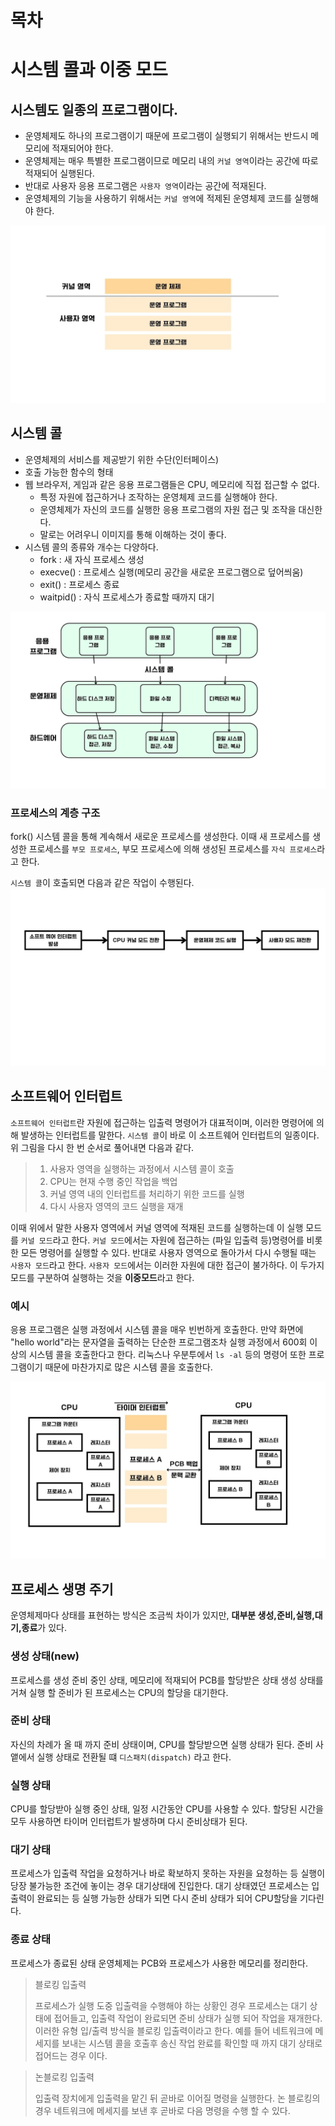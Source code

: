 # 목차


# 시스템 콜과 이중 모드

## 시스템도 일종의 프로그램이다.

- 운영체제도 하나의 프로그램이기 때문에 프로그램이 실행되기 위해서는 반드시 메모리에 적재되어야 한다.
- 운영체제는 매우 특별한 프로그램이므로 메모리 내의 `커널 영역`이라는 공간에 따로 적재되어 실행된다.
- 반대로 사용자 응용 프로그램은 `사용자 영역`이라는 공간에 적재된다.
- 운영체제의 기능을 사용하기 위해서는 `커널 영역`에 적제된 운영체제 코드를 실행해야 한다.

<img src="../image/핵심%20부품.jpg">

## 시스템 콜

- 운영체제의 서비스를 제공받기 위한 수단(인터페이스)
- 호출 가능한 함수의 형태
- 웹 브라우저, 게임과 같은 응용 프로그램들은 CPU, 메모리에 직접 접근할 수 없다.
  - 특정 자원에 접근하거나 조작하는 운영체제 코드를 실행해야 한다.
  - 운영체제가 자신의 코드를 실행한 응용 프로그램의 자원 접근 및 조작을 대신한다.
  - 말로는 어려우니 이미지를 통해 이해하는 것이 좋다.
- 시스템 콜의 종류와 개수는 다양하다.
  - fork : 새 자식 프로세스 생성
  - execve() : 프로세스 실행(메모리 공간을 새로운 프로그램으로 덮어씌움)
  - exit() : 프로세스 종료
  - waitpid() : 자식 프로세스가 종료할 때까지 대기


<img src="../image/SystemCallArchitecture.jpg" alt="">

### 프로세스의 계층 구조
fork() 시스템 콜을 통해 계속해서 새로운 프로세스를 생성한다. 이때 새 프로세스를 생성한 프로세스를 `부모 프로세스`, 부모 프로세스에 의해 생성된 프로세스를 `자식 프로세스`라고 한다.

`시스템 콜`이 호출되면 다음과 같은 작업이 수행된다.
<img src="../image/softwarInterruptProcess.jpg" alt="">

## 소프트웨어 인터럽트
`소프트웨어 인터럽트`란 자원에 접근하는 입출력 명령어가 대표적이며, 이러한 명령어에 의해 발생하는 인터럽트를 말한다.
`시스템 콜`이 바로 이 소프트웨어 인터럽트의 일종이다.위 그림을 다시 한 번 순서로 풀어내면 다음과 같다.

> 1. 사용자 영역을 실행하는 과정에서 시스템 콜이 호출
> 2. CPU는 현재 수행 중인 작업을 백업
> 3. 커널 영역 내의 인터럽트를 처리하기 위한 코드를 실행
> 4. 다시 사용자 영역의 코드 실행을 재개

이때 위에서 말한 사용자 영역에서 커널 영역에 적재된 코드를 실행하는데 이 실행 모드를 `커널 모드`라고 한다.
`커널 모드`에서는 자원에 접근하는 (파일 입출력 등)명령어를 비롯한 모든 명령어를 실행할 수 있다.
반대로 사용자 영역으로 돌아가서 다시 수행될 때는 `사용자 모드`라고 한다.
`사용자 모드`에서는 이러한 자원에 대한 접근이 불가하다.
이 두가지 모드를 구분하여 실행하는 것을 **이중모드**라고 한다.


### 예시

응용 프로그램은 실행 과정에서 시스템 콜을 매우 빈번하게 호출한다.
만약 화면에 "hello world"라는 문자열을 출력하는 단순한 프로그램조차 실행 과정에서 600회 이상의 시스템 콜을 호출한다고 한다.
리눅스나 우분투에서 `ls -al` 등의 명령어 또한 프로그램이기 때문에 마찬가지로 많은 시스템 콜을 호출한다.

<img src="../image/ContextSwitching.jpg" alt="">


## 프로세스 생명 주기

운영체제마다 상태를 표현하는 방식은 조금씩 차이가 있지만, **대부분 생성,준비,실행,대기,종료**가 있다.

### 생성 상태(new)
프로세스를 생성 준비 중인 상태, 메모리에 적재되어 PCB를 할당받은 상태
생성 상태를 거쳐 실행 할 준비가 된 프로세스는 CPU의 할당을 대기한다.

### 준비 상태
자신의 차례가 올 때 까지 준비 상태이며, CPU를 할당받으면 실행 상태가 된다.
준비 사앹에서 실행 상태로 전환될 떄 `디스패치(dispatch)` 라고 한다.

### 실행 상태
CPU를 할당받아 실행 중인 상태, 일정 시간동안 CPU를 사용할 수 있다.
할당된 시간을 모두 사용하면 타이머 인터럽트가 발생하며 다시 준비상태가 된다.

### 대기 상태
프로세스가 입출력 작업을 요청하거나 바로 확보하지 못하는 자원을 요청하는 등 실행이 당장 불가능한 조건에 놓이는 경우 대기상태에 진입한다.
대기 상태였던 프로세스는 입출력이 완료되는 등 실행 가능한 상태가 되면 다시 준비 상태가 되어 CPU할당을 기다린다.

### 종료 상태
프로세스가 종료된 상태
운영체제는 PCB와 프로세스가 사용한 메모리를 정리한다.


> 블로킹 입출력
> 
> 프로세스가 실행 도중 입출력을 수행해야 하는 상황인 경우 프로세스는 대기 상태에 접어들고, 입출력 작업이 완료되면 준비 상태가 실행 되어 작업을 재개한다.
> 이러한 유형 입/출력 방식을 블로킹 입출력이라고 한다.
> 예를 들어 네트워크에 메세지를 보내는 시스템 콜을 호출후 송신 작업 완료를 확인할 때 까지 대기 상태로 접어드는 경우 이다.

> 논블로킹 입출력
> 
> 입출력 장치에게 입출력을 맡긴 뒤 곧바로 이어질 명령을 실행한다.
> 논 블로킹의 경우 네트워크에 메세지를 보낸 후 곧바로 다음 명령을 수행 할 수 있다.


